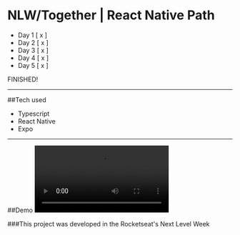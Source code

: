 # NLW/Together | React Native Path

- Day 1 [ x ]
- Day 2 [ x ]
- Day 3 [ x ]
- Day 4 [ x ]
- Day 5 [ x ]

FINISHED!

---
##Tech used
- Typescript
- React Native
- Expo

---
##Demo
![Demo](https://thumbs.gfycat.com/MetallicReadyGonolek-mobile.mp4)

###This project was developed in the Rocketseat's Next Level Week
